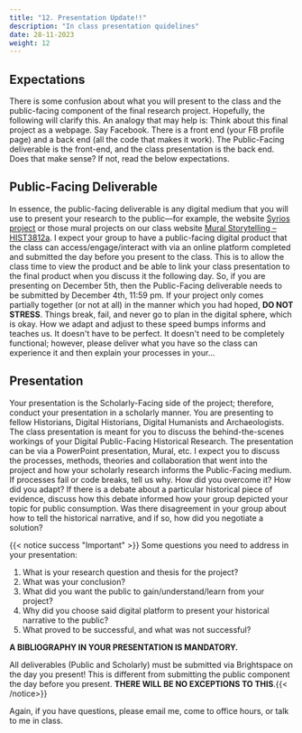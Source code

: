 ```yaml
---
title: "12. Presentation Update!!"
description: "In class presentation quidelines"
date: 28-11-2023
weight: 12
---
```



## Expectations

There is some confusion about what you will present to the class and the public-facing component of the final research project.  Hopefully, the following will clarify this. An analogy that may help is: Think about this final project as a webpage. Say Facebook. There is a front end (your FB profile page) and a back end (all the code that makes it work). The Public-Facing deliverable is the front-end, and the class presentation is the back end. Does that make sense? If not, read the below expectations.

## Public-Facing Deliverable

In essence, the public-facing deliverable is any digital medium that you will use to present your research to the public—for example, the website [Syrios project](https://syrios.uh.edu/) or those mural projects on our class website [Mural Storytelling – HIST3812a](https://digitalbyzantine.netlify.app/building/6.muralexamples/). I expect your group to have a public-facing digital product that the class can access/engage/interact with via an online platform completed and submitted the day before you present to the class. This is to allow the class time to view the product and be able to link your class presentation to the final product when you discuss it the following day. So, if you are presenting on December 5th, then the Public-Facing deliverable needs to be submitted by December 4th, 11:59 pm. 
If your project only comes partially together (or not at all) in the manner which you had hoped, **DO NOT STRESS**. Things break, fail, and never go to plan in the digital sphere, which is okay. How we adapt and adjust to these speed bumps informs and teaches us. It doesn't have to be perfect. It doesn't need to be completely functional; however, please deliver what you have so the class can experience it and then explain your processes in your...

## Presentation

Your presentation is the Scholarly-Facing side of the project; therefore, conduct your presentation in a scholarly manner.  You are presenting to fellow Historians, Digital Historians, Digital Humanists and Archaeologists. The class presentation is meant for you to discuss the behind-the-scenes workings of your Digital Public-Facing Historical Research. The presentation can be via a PowerPoint presentation, Mural, etc. I expect you to discuss the processes, methods, theories and collaboration that went into the project and how your scholarly research informs the Public-Facing medium. If processes fail or code breaks, tell us why. How did you overcome it? How did you adapt? If there is a debate about a particular historical piece of evidence, discuss how this debate informed how your group depicted your topic for public consumption. Was there disagreement in your group about how to tell the historical narrative, and if so, how did you negotiate a solution? 

{{< notice success "Important" >}} Some questions you need to address in your presentation:

1. What is your research question and thesis for the project?
2. What was your conclusion? 
3. What did you want the public to gain/understand/learn from your project?
4. Why did you choose said digital platform to present your historical narrative to the public?
5. What proved to be successful, and what was not successful? 

**A BIBLIOGRAPHY IN YOUR PRESENTATION IS MANDATORY.** 

All deliverables (Public and Scholarly) must be submitted via Brightspace on the day you present! This is different from submitting the public component the day before you present. **THERE WILL BE NO EXCEPTIONS TO THIS**.{{< /notice>}}

Again, if you have questions, please email me, come to office hours, or talk to me in class. 
